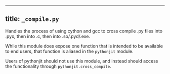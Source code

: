 ----
title: `_compile.py`
----

Handles the process of using cython and gcc to cross compile .py files into .pyx, then into .c, then into .so/.pyd/.exe.

While this module does expose one function that is intended to be available to end users, that function is aliased in the `pythonjit` module.

Users of pythonjit should not use this module, and instead should access the functionality through `pythonjit.cross_compile`.
